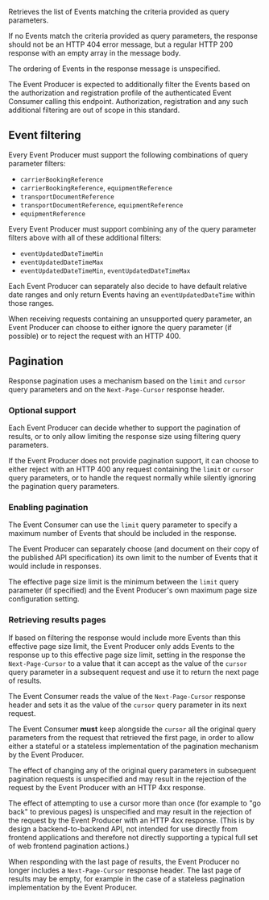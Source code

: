 Retrieves the list of Events matching the criteria provided as query parameters.

If no Events match the criteria provided as query parameters, the response should not be an HTTP 404 error message, but a regular HTTP 200 response with an empty array in the message body.

The ordering of Events in the response message is unspecified.

The Event Producer is expected to additionally filter the Events based on the authorization and registration profile of the authenticated Event Consumer calling this endpoint. Authorization, registration and any such additional filtering are out of scope in this standard.

## Event filtering

Every Event Producer must support the following combinations of query parameter filters:
* `carrierBookingReference`
* `carrierBookingReference`, `equipmentReference`
* `transportDocumentReference`
* `transportDocumentReference`, `equipmentReference`
* `equipmentReference`

Every Event Producer must support combining any of the query parameter filters above with all of these additional filters:
* `eventUpdatedDateTimeMin`
* `eventUpdatedDateTimeMax`
* `eventUpdatedDateTimeMin`, `eventUpdatedDateTimeMax`

Each Event Producer can separately also decide to have default relative date ranges and only return Events having an `eventUpdatedDateTime` within those ranges.

When receiving requests containing an unsupported query parameter, an Event Producer can choose to either ignore the query parameter (if possible) or to reject the request with an HTTP 400.

## Pagination

Response pagination uses a mechanism based on the `limit` and `cursor` query parameters and on the `Next-Page-Cursor` response header.

### Optional support

Each Event Producer can decide whether to support the pagination of results, or to only allow limiting the response size using filtering query parameters.

If the Event Producer does not provide pagination support, it can choose to either reject with an HTTP 400 any request containing the `limit` or `cursor` query parameters, or to handle the request normally while silently ignoring the pagination query parameters.

### Enabling pagination

The Event Consumer can use the `limit` query parameter to specify a maximum number of Events that should be included in the response.

The Event Producer can separately choose (and document on their copy of the published API specification) its own limit to the number of Events that it would include in responses.

The effective page size limit is the minimum between the `limit` query parameter (if specified) and the Event Producer's own maximum page size configuration setting.

### Retrieving results pages

If based on filtering the response would include more Events than this effective page size limit, the Event Producer only adds Events to the response up to this effective page size limit, setting in the response the `Next-Page-Cursor` to a value that it can accept as the value of the `cursor` query parameter in a subsequent request and use it to return the next page of results.

The Event Consumer reads the value of the `Next-Page-Cursor` response header and sets it as the value of the `cursor` query parameter in its next request.

The Event Consumer **must** keep alongside the `cursor` all the original query parameters from the request that retrieved the first page, in order to allow either a stateful or a stateless implementation of the pagination mechanism by the Event Producer.

The effect of changing any of the original query parameters in subsequent pagination requests is unspecified and may result in the rejection of the request by the Event Producer with an HTTP 4xx response.

The effect of attempting to use a cursor more than once (for example to "go back" to previous pages) is unspecified and may result in the rejection of the request by the Event Producer with an HTTP 4xx response. (This is by design a backend-to-backend API, not intended for use directly from frontend applications and therefore not directly supporting a typical full set of web frontend pagination actions.)

When responding with the last page of results, the Event Producer no longer includes a `Next-Page-Cursor` response header. The last page of results may be empty, for example in the case of a stateless pagination implementation by the Event Producer.
